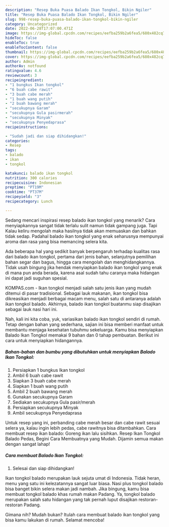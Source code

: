 ```yaml
---
description: "Resep Buka Puasa Balado Ikan Tongkol, Bikin Ngiler"
title: "Resep Buka Puasa Balado Ikan Tongkol, Bikin Ngiler"
slug: 998-resep-buka-puasa-balado-ikan-tongkol-bikin-ngiler
category: Uncategorized
date: 2022-06-28T17:07:00.471Z
image: https://img-global.cpcdn.com/recipes/eefba259b2a6fea5/680x482cq70/balado-ikan-tongkol-foto-resep-utama.jpg
hideToc: false
enableToc: true
enableTocContent: false
thumbnail: https://img-global.cpcdn.com/recipes/eefba259b2a6fea5/680x482cq70/balado-ikan-tongkol-foto-resep-utama.jpg
cover: https://img-global.cpcdn.com/recipes/eefba259b2a6fea5/680x482cq70/balado-ikan-tongkol-foto-resep-utama.jpg
author: Admin
authorAv: notfound
ratingvalue: 4.6
reviewcount: 3
recipeingredient:
- "1 bungkus Ikan tongkol"
- "6 buah cabe rawit"
- "3 buah cabe merah"
- "1 buah wang putih"
- "2 buah bawang merah"
- "secukupnya Garam"
- "secukupnya Gula pasirmerah"
- "secukupnya Minyak"
- "secukupnya Penyedaprasa"
recipeinstructions:

- "Sudah jadi dan siap dihidangkan!"
categories:
- Resep
tags:
- balado
- ikan
- tongkol

katakunci: balado ikan tongkol 
nutrition: 300 calories
recipecuisine: Indonesian
preptime: "PT19M"
cooktime: "PT37M"
recipeyield: "3"
recipecategory: Lunch

---
```



Sedang mencari inspirasi resep balado ikan tongkol yang menarik? Cara menyiapkannya sangat tidak terlalu sulit namun tidak gampang juga. Tapi Kalau keliru mengolah maka hasilnya tidak akan memuaskan dan bahkan tidak sedap. Padahal balado ikan tongkol yang enak seharusnya mempunyai aroma dan rasa yang bisa memancing selera kita.


Ada beberapa hal yang sedikit banyak berpengaruh terhadap kualitas rasa dari balado ikan tongkol, pertama dari jenis bahan, selanjutnya pemilihan bahan segar dan bagus, hingga cara mengolah dan menghidangkannya. Tidak usah bingung jika hendak menyiapkan balado ikan tongkol yang enak di mana pun anda berada, karena asal sudah tahu caranya maka hidangan ini dapat jadi suguhan spesial.

KOMPAS.com - Ikan tongkol menjadi salah satu jenis ikan yang mudah ditemui di pasar tradisional. Sebagai lauk makanan, ikan tongkol bisa dikreasikan menjadi berbagai macam menu, salah satu di antaranya adalah ikan tongkol balado. Akhirnya, balado ikan tongkol buatanmu siap disajikan sebagai lauk nasi hari ini.


Nah, kali ini kita coba, yuk, variasikan balado ikan tongkol sendiri di rumah. Tetap dengan bahan yang sederhana, sajian ini bisa memberi manfaat untuk membantu menjaga kesehatan tubuhmu sekeluarga. Kamu bisa menyiapkan Balado Ikan Tongkol memakai 9 bahan dan 0 tahap pembuatan. Berikut ini cara untuk menyiapkan hidangannya.

<!--inarticleads1-->

##### Bahan-bahan dan bumbu yang dibutuhkan untuk menyiapkan Balado Ikan Tongkol:

1. Persiapkan 1 bungkus Ikan tongkol
1. Ambil 6 buah cabe rawit
1. Siapkan 3 buah cabe merah
1. Siapkan 1 buah wang putih
1. Ambil 2 buah bawang merah
1. Gunakan secukupnya Garam
1. Sediakan secukupnya Gula pasir/merah
1. Persiapkan secukupnya Minyak
1. Ambil secukupnya Penyedaprasa


Untuk resep yang ini, perbanding cabe merah besar dan cabe rawit sesuai selera ya, kalau ingin lebih pedas, cabe rawitnya bisa ditambahkan. Cara membuat resep ikan balado: Goreng ikan lalu sisihkan. Resep Ikan Tongkol Balado Pedas, Begini Cara Membuatnya yang Mudah. Dijamin semua makan dengan sangat lahap! 

<!--inarticleads2-->

##### Cara membuat Balado Ikan Tongkol:


1. Selesai dan siap dihidangkan!

Ikan tongkol balado merupakan lauk sejuta umat di Indonesia. Tidak heran, menu yang satu ini kelezatannya sangat luar biasa. Nasi plus tongkol balado bisa banget bikin selera makan jadi nambah. Jika bingung, kamu bisa membuat tongkol balado khas rumah makan Padang. Ya, tongkol balado merupakan salah satu hidangan yang tak pernah luput disajikan restoran-restoran Padang. 

Gimana nih? Mudah bukan? Itulah cara membuat balado ikan tongkol yang bisa kamu lakukan di rumah. Selamat mencoba!

